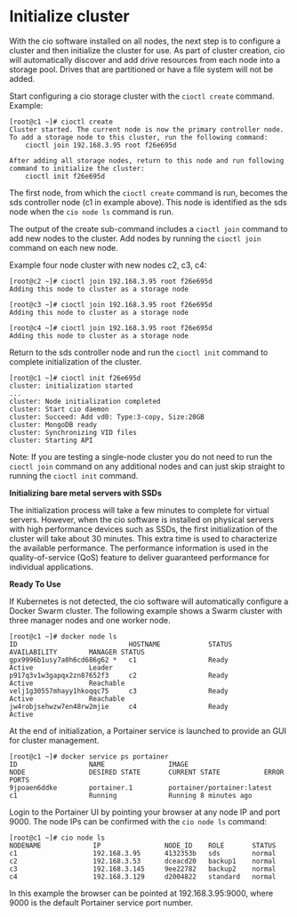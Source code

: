 # Initialize cluster

With the cio software installed on all nodes, the next step is to configure a cluster and then initialize the cluster for use. As part of cluster creation, cio will automatically discover and add drive resources from each node into a storage pool. Drives that are partitioned or have a file system will not be added.

Start configuring a cio storage cluster with the `cioctl create` command. Example:
```
[root@c1 ~]# cioctl create
Cluster started. The current node is now the primary controller node. To add a storage node to this cluster, run the following command:
    cioctl join 192.168.3.95 root f26e695d

After adding all storage nodes, return to this node and run following command to initialize the cluster:
    cioctl init f26e695d
```
The first node, from which the `cioctl create` command is run, becomes the sds controller node (c1 in example above). This node is identified as the sds node when the `cio node ls` command is run.

The output of the create sub-command includes a `cioctl join` command to add new nodes to the cluster. Add nodes by running the `cioctl join` command on each new node.

Example four node cluster with new nodes c2, c3, c4:
```
[root@c2 ~]# cioctl join 192.168.3.95 root f26e695d
Adding this node to cluster as a storage node

[root@c3 ~]# cioctl join 192.168.3.95 root f26e695d
Adding this node to cluster as a storage node

[root@c4 ~]# cioctl join 192.168.3.95 root f26e695d
Adding this node to cluster as a storage node
```
Return to the sds controller node and run the `cioctl init` command to complete initialization of the cluster.
```
[root@c1 ~]# cioctl init f26e695d
cluster: initialization started
...
cluster: Node initialization completed
cluster: Start cio daemon
cluster: Succeed: Add vd0: Type:3-copy, Size:20GB
cluster: MongoDB ready
cluster: Synchronizing VID files
cluster: Starting API
```
Note: If you are testing a single-node cluster you do not need to run the `cioctl join` command on any additional nodes and can just skip straight to running the `cioctl init` command.

**Initializing bare metal servers with SSDs**

The initialization process will take a few minutes to complete for virtual servers. However, when the cio software is installed on physical servers with high performance devices such as SSDs, the first initialization of the cluster will take about 30 minutes. This extra time is used to characterize the available performance. The performance information is used in the quality-of-service (QoS) feature to deliver guaranteed performance for individual applications.

**Ready To Use**

If Kubernetes is not detected, the cio software will automatically configure a Docker Swarm cluster. The following example shows a Swarm cluster with three manager nodes and one worker node.
```
[root@c1 ~]# docker node ls
ID                            HOSTNAME            STATUS              AVAILABILITY        MANAGER STATUS
gpx9996b1usy7a0h6cd686g62 *   c1                  Ready               Active              Leader
p917q3v1w3gapqx2zn87652f3     c2                  Ready               Active              Reachable
velj1g30557mhayy1hkoqqc75     c3                  Ready               Active              Reachable
jw4robjsehwzw7en48rw2mjie     c4                  Ready               Active
```
At the end of initialization, a Portainer service is launched to provide an GUI for cluster management.
```
[root@c1 ~]# docker service ps portainer
ID                  NAME                IMAGE                        NODE                DESIRED STATE       CURRENT STATE           ERROR               PORTS
9jpoaen6ddke        portainer.1         portainer/portainer:latest   c1                  Running             Running 8 minutes ago
```
Login to the Portainer UI by pointing your browser at any node IP and port 9000. The node IPs can be confirmed with the `cio node ls` command:
```
[root@c1 ~]# cio node ls
NODENAME             IP                NODE_ID    ROLE       STATUS
c1                   192.168.3.95      4132353b   sds        normal
c2                   192.168.3.53      dceacd20   backup1    normal
c3                   192.168.3.145     9ee22782   backup2    normal
c4                   192.168.3.129     d2004822   standard   normal
```
In this example the browser can be pointed at 192.168.3.95:9000, where 9000 is the default Portainer service port number.
